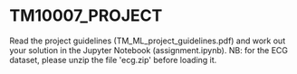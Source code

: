 # TM10007_PROJECT

Read the project guidelines (TM_ML_project_guidelines.pdf) and work out your solution in the Jupyter Notebook (assignment.ipynb).
NB: for the ECG dataset, please unzip the file 'ecg.zip' before loading it.
